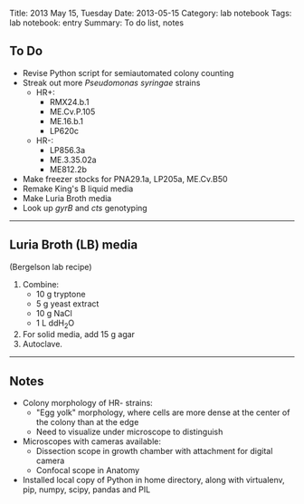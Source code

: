 Title: 2013 May 15, Tuesday
Date: 2013-05-15
Category: lab notebook
Tags: lab notebook: entry
Summary: To do list, notes

## To Do ##

- Revise Python script for semiautomated colony counting
- Streak out more _Pseudomonas syringae_ strains
    - HR+:
        - RMX24.b.1
        - ME.Cv.P.105
        - ME.16.b.1
        - LP620c
    - HR-:
        - LP856.3a
        - ME.3.35.02a
        - ME812.2b
- Make freezer stocks for PNA29.1a, LP205a, ME.Cv.B50
- Remake King's B liquid media
- Make Luria Broth media
- Look up _gyrB_ and _cts_ genotyping

***

## Luria Broth (LB) media ##
(Bergelson lab recipe)

1. Combine:
    - 10 g tryptone
    - 5 g yeast extract
    - 10 g NaCl
    - 1 L ddH<sub>2</sub>O
2. For solid media, add 15 g agar
3. Autoclave.

***

## Notes ##

- Colony morphology of HR- strains:
    - "Egg yolk" morphology, where cells are more dense at the center of the
      colony than at the edge
    - Need to visualize under microscope to distinguish
- Microscopes with cameras available:
    - Dissection scope in growth chamber with attachment for digital camera
    - Confocal scope in Anatomy
- Installed local copy of Python in home directory, along with virtualenv, pip,
  numpy, scipy, pandas and PIL

